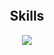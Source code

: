 <p align="center">
    <img alt="" src="https://github-readme-stats.vercel.app/api?username=karma8022&show_icons=true&theme=tokyonight">
</p>

<h2 align="center">Skills </h2>
<p align="center">
  <a href="https://skillicons.dev">
    <img src="https://skillicons.dev/icons?i=python,cpp,docker,aws,java,html,css,js" />
  </a>
</p>
